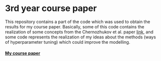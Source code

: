 # 3rd year course paper

This repository contains a part of the code which was used to obtain the results for my course paper. Basically, some of this code contains the realization of some concepts from the Chernozhukov et al. paper [link]((https://arxiv.org/pdf/1712.04802.pdf)), and some code represents the realization of my ideas about the methods (ways of hyperparameter tuning) which could improve the modelling. 

#### [My course paper](https://drive.google.com/drive/u/0/folders/1FmoHwNNJXLR8aNTlWVwwOyrvMC7TvxwL)
